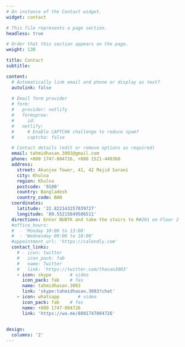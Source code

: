 ```yaml
---
# An instance of the Contact widget.
widget: contact

# This file represents a page section.
headless: true

# Order that this section appears on the page.
weight: 130

title: Contact
subtitle:

content:
  # Automatically link email and phone or display as text?
  autolink: false
  
  # Email form provider
  # form:
  #   provider: netlify
  #   formspree:
  #     id:
  #   netlify:
  #     # Enable CAPTCHA challenge to reduce spam?
  #     captcha: false

  # Contact details (edit or remove options as required)
  email: tahmidhasan.3003@gmail.com
  phone: +880 1747-804726, +880 1521-440360
  address:
    street: Akunjee Tower, 41, 42 Majid Sarani
    city: Khulna
    region: Khulna
    postcode: '9100'
    country: Bangladesh
    country_code: BAN
  coordinates:
    latitude: '22.822143257039727'
    longitude: '89.55215849586511'
  directions: Enter NUBTK and take the stairs to R#201 on Floor 2
  #office_hours:
  #  - 'Monday 10:00 to 13:00'
  #  - 'Wednesday 09:00 to 10:00'
  #appointment_url: 'https://calendly.com'
  contact_links:
    # - icon: twitter
    #   icon_pack: fab
    #   name: Twitter
    #   link: 'https://twitter.com/thasan3003'
    - icon: skype       # video
      icon_pack: fab    # fas
      name: tahmidhasan.3003
      link: 'skype:tahmidhasan.3003?chat'
    - icon: whatsapp       # video
      icon_pack: fab    # fas
      name: +880 1747-804726
      link: 'https://wa.me/8801747804726'
    

design:
  columns: '2'
---
```

